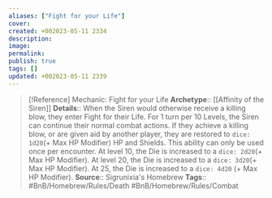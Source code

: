 ```yaml
---
aliases: ["Fight for your Life"]
cover: 
created: +002023-05-11 2334
description: 
image: 
permalink: 
publish: true
tags: []
updated: +002023-05-11 2339
---
```


> [!Reference] Mechanic: Fight for your Life
> **Archetype**:: [[Affinity of the Siren]]
> **Details**:: When the Siren would otherwise receive a killing blow, they enter Fight for their Life. For 1 turn per 10 Levels, the Siren can continue their normal combat actions. If they achieve a killing blow, or are given aid by another player, they are restored to `dice: 1d20`(+ Max HP Modifier) HP and Shields. This ability can only be used once per encounter. At level 10, the Die is increased to a `dice: 2d20`(+ Max HP Modifier). At level 20, the Die is increased to a `dice: 3d20`(+ Max HP Modifier). At 25, the Die is increased to a `dice: 4d20` (+ Max HP Modifier).
> **Source**:: Sigrunixia's Homebrew
> **Tags**:: #BnB/Homebrew/Rules/Death #BnB/Homebrew/Rules/Combat